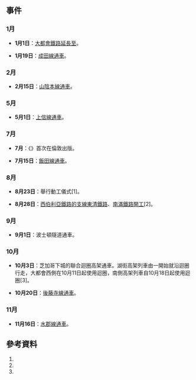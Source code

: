 ## 事件

### 1月

  - **1月1日**：[大都會鐵路延長至](https://zh.wikipedia.org/wiki/大都會鐵路 "wikilink")。

  - **1月19日**：[成田線通車](../Page/成田線.md "wikilink")。

### 2月

  - **2月15日**：[山陰本線通車](../Page/山陰本線.md "wikilink")。

### 5月

  - **5月1日**：[上信線通車](https://zh.wikipedia.org/wiki/上信線 "wikilink")。

### 7月

  - **7月**：《》首次在倫敦出版。

  - **7月15日**：[飯田線通車](../Page/飯田線.md "wikilink")。

### 8月

  - **8月23日**：舉行動工儀式\[1\]。

  - **8月28日**：[西伯利亞鐵路的支線](../Page/西伯利亞鐵路.md "wikilink")[東清鐵路](../Page/東清鐵路.md "wikilink")、[南滿鐵路開工](https://zh.wikipedia.org/wiki/南滿鐵路 "wikilink")\[2\]。

### 9月

  - **9月1日**：波士頓隧道通車。

### 10月

  - **10月3日**：芝加哥下城的聯合迴圈高架通車。湖街高架列車由一開始就沿迴圈行走，大都會西側在10月11日起使用迴圈，南側高架列車自10月18日起使用迴圈\[3\]。

  - **10月20日**：[後藤寺線通車](https://zh.wikipedia.org/wiki/後藤寺線 "wikilink")。

### 11月

  - **11月16日**：[水郡線通車](../Page/水郡線.md "wikilink")。

## 參考資料

1.
2.
3.